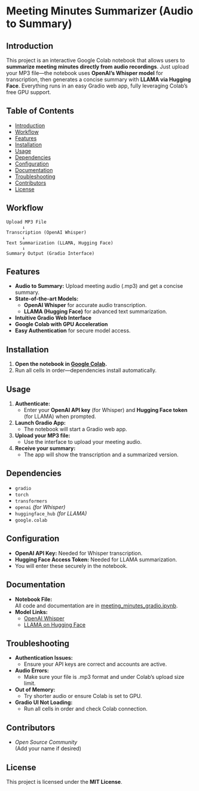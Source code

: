 # Meeting Minutes Summarizer (Audio to Summary)

## Introduction

This project is an interactive Google Colab notebook that allows users to **summarize meeting minutes directly from audio recordings**. Just upload your MP3 file—the notebook uses **OpenAI’s Whisper model** for transcription, then generates a concise summary with **LLAMA via Hugging Face**. Everything runs in an easy Gradio web app, fully leveraging Colab’s free GPU support.

## Table of Contents

- [Introduction](#introduction)
- [Workflow](#workflow)
- [Features](#features)
- [Installation](#installation)
- [Usage](#usage)
- [Dependencies](#dependencies)
- [Configuration](#configuration)
- [Documentation](#documentation)
- [Troubleshooting](#troubleshooting)
- [Contributors](#contributors)
- [License](#license)

## Workflow

```
Upload MP3 File 
      ↓
Transcription (OpenAI Whisper)
      ↓
Text Summarization (LLAMA, Hugging Face)
      ↓
Summary Output (Gradio Interface)
```

## Features

- **Audio to Summary:** Upload meeting audio (.mp3) and get a concise summary.
- **State-of-the-art Models:**
  - **OpenAI Whisper** for accurate audio transcription.
  - **LLAMA (Hugging Face)** for advanced text summarization.
- **Intuitive Gradio Web Interface**
- **Google Colab with GPU Acceleration**
- **Easy Authentication** for secure model access.

## Installation

1. **Open the notebook in [Google Colab](https://colab.research.google.com/).**
2. Run all cells in order—dependencies install automatically.

## Usage

1. **Authenticate:**  
   - Enter your **OpenAI API key** (for Whisper) and **Hugging Face token** (for LLAMA) when prompted.
2. **Launch Gradio App:**  
   - The notebook will start a Gradio web app.
3. **Upload your MP3 file:**  
   - Use the interface to upload your meeting audio.
4. **Receive your summary:**  
   - The app will show the transcription and a summarized version.

## Dependencies

- `gradio`
- `torch`
- `transformers`
- `openai` *(for Whisper)*
- `huggingface_hub` *(for LLAMA)*
- `google.colab`

## Configuration

- **OpenAI API Key:** Needed for Whisper transcription.
- **Hugging Face Access Token:** Needed for LLAMA summarization.
- You will enter these securely in the notebook.

## Documentation

- **Notebook File:**  
  All code and documentation are in [meeting_minutes_gradio.ipynb](./meeting_minutes_gradio.ipynb).
- **Model Links:**  
  - [OpenAI Whisper](https://platform.openai.com/docs/guides/speech-to-text)
  - [LLAMA on Hugging Face](https://huggingface.co/models?search=llama)

## Troubleshooting

- **Authentication Issues:**  
  - Ensure your API keys are correct and accounts are active.
- **Audio Errors:**  
  - Make sure your file is .mp3 format and under Colab’s upload size limit.
- **Out of Memory:**  
  - Try shorter audio or ensure Colab is set to GPU.
- **Gradio UI Not Loading:**  
  - Run all cells in order and check Colab connection.

## Contributors

- *Open Source Community*  
  (Add your name if desired)

## License

This project is licensed under the **MIT License**.

